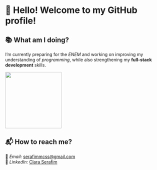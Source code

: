 # 🦇 Hello! Welcome to my GitHub profile!

## 📚 What am I doing?
I’m currently preparing for the *ENEM* and working on improving my understanding of *programming*, while also strengthening my **full-stack development** skills.
  
  <a href="https://github.com/Clara-Serafim">
    <img height="180" src="https://github-readme-stats.vercel.app/api/?username=Clara-Serafim&show_icons=true&theme=gotham&include_all_commits=true&count_private=true"/>
  </a>



## 📬 How to reach me?
📧 *Email:* [serafimmcss@gmail.com](mailto:serafimmcss@gmail.com)  
💼 *LinkedIn:* [Clara Serafim](https://www.linkedin.com/in/clara-serafim-b57282356/)

